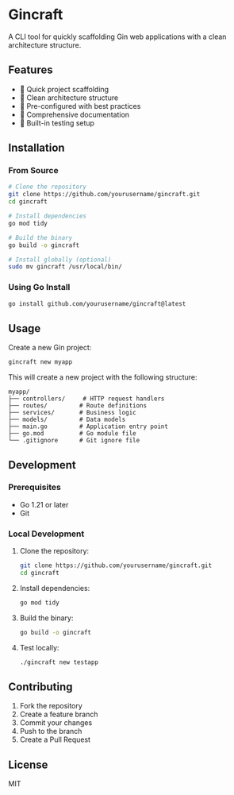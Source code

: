 # Gincraft

A CLI tool for quickly scaffolding Gin web applications with a clean architecture structure.

## Features

- 🚀 Quick project scaffolding
- 📁 Clean architecture structure
- 🔧 Pre-configured with best practices
- 📝 Comprehensive documentation
- 🧪 Built-in testing setup

## Installation

### From Source

```bash
# Clone the repository
git clone https://github.com/yourusername/gincraft.git
cd gincraft

# Install dependencies
go mod tidy

# Build the binary
go build -o gincraft

# Install globally (optional)
sudo mv gincraft /usr/local/bin/
```

### Using Go Install

```bash
go install github.com/yourusername/gincraft@latest
```

## Usage

Create a new Gin project:

```bash
gincraft new myapp
```

This will create a new project with the following structure:

```
myapp/
├── controllers/     # HTTP request handlers
├── routes/         # Route definitions
├── services/       # Business logic
├── models/         # Data models
├── main.go         # Application entry point
├── go.mod          # Go module file
└── .gitignore      # Git ignore file
```

## Development

### Prerequisites

- Go 1.21 or later
- Git

### Local Development

1. Clone the repository:

   ```bash
   git clone https://github.com/yourusername/gincraft.git
   cd gincraft
   ```

2. Install dependencies:

   ```bash
   go mod tidy
   ```

3. Build the binary:

   ```bash
   go build -o gincraft
   ```

4. Test locally:
   ```bash
   ./gincraft new testapp
   ```

## Contributing

1. Fork the repository
2. Create a feature branch
3. Commit your changes
4. Push to the branch
5. Create a Pull Request

## License

MIT
